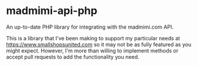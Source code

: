 # madmimi-api-php
An up-to-date PHP library for integrating with the madmimi.com API.

This is a library that I've been making to support my particular needs at <https://www.smallshopsunited.com> so it
may not be as fully featured as you might expect.  However, I'm more than willing to implement methods or accept
pull requests to add the functionality you need.

